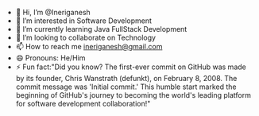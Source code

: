 - 👋 Hi, I’m @Ineriganesh
- 👀 I’m interested in Software Development
- 🌱 I’m currently learning Java FullStack Development
- 💞️ I’m looking to collaborate on Technology
- 📫 How to reach me ineriganesh@gmail.com
- 😄 Pronouns: He/Him
- ⚡ Fun fact:"Did you know? The first-ever commit on GitHub was made by its founder, Chris Wanstrath (defunkt), on February 8, 2008. The commit message was 'Initial commit.' This humble start marked the beginning of GitHub's journey to becoming the world's leading platform for software development collaboration!"

<!---
Ineriganesh/Ineriganesh is a ✨ special ✨ repository because its `README.md` (this file) appears on your GitHub profile.
You can click the Preview link to take a look at your changes.
--->
